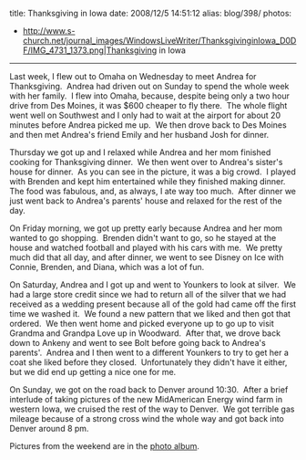title: Thanksgiving in Iowa
date: 2008/12/5 14:51:12
alias: blog/398/
photos:
- http://www.s-church.net/journal_images/WindowsLiveWriter/ThanksgivinginIowa_D0DF/IMG_4731_1373.png|Thanksgiving in Iowa
---
Last week, I flew out to Omaha on Wednesday to meet Andrea for Thanksgiving.  Andrea had driven out on Sunday to spend the whole week with her family.  I flew into Omaha, because, despite being only a two hour drive from Des Moines, it was $600 cheaper to fly there.  The whole flight went well on Southwest and I only had to wait at the airport for about 20 minutes before Andrea picked me up.  We then drove back to Des Moines and then met Andrea's friend Emily and her husband Josh for dinner.

Thursday we got up and I relaxed while Andrea and her mom finished cooking for Thanksgiving dinner.  We then went over to Andrea's sister's house for dinner.  As you can see in the picture, it was a big crowd.  I played with Brenden and kept him entertained while they finished making dinner.  The food was fabulous, and, as always, I ate way too much.  After dinner we just went back to Andrea's parents' house and relaxed for the rest of the day.

On Friday morning, we got up pretty early because Andrea and her mom wanted to go shopping.  Brenden didn't want to go, so he stayed at the house and watched football and played with his cars with me.  We pretty much did that all day, and after dinner, we went to see Disney on Ice with Connie, Brenden, and Diana, which was a lot of fun.

On Saturday, Andrea and I got up and went to Younkers to look at silver.  We had a large store credit since we had to return all of the silver that we had received as a wedding present because all of the gold had came off the first time we washed it.  We found a new pattern that we liked and then got that ordered.  We then went home and picked everyone up to go up to visit Grandma and Grandpa Love up in Woodward.  After that, we drove back down to Ankeny and went to see Bolt before going back to Andrea's parents'.  Andrea and I then went to a different Younkers to try to get her a coat she liked before they closed.  Unfortunately they didn't have it either, but we did end up getting a nice one for me.

On Sunday, we got on the road back to Denver around 10:30.  After a brief interlude of taking pictures of the new MidAmerican Energy wind farm in western Iowa, we cruised the rest of the way to Denver.  We got terrible gas mileage because of a strong cross wind the whole way and got back into Denver around 8 pm. 

Pictures from the weekend are in the [photo album](http://www.s-church.net/PhotoAlbum.aspx?ID=THANKSGIVING2008).